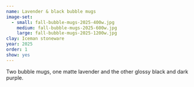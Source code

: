 ```yaml
---
name: Lavender & black bubble mugs
image-set:
  - small: fall-bubble-mugs-2025-400w.jpg
    medium: fall-bubble-mugs-2025-600w.jpg
    large: fall-bubble-mugs-2025-1200w.jpg
clay: Iceman stoneware
year: 2025
order: 1
show: yes
---
```


Two bubble mugs, one matte lavender and the other glossy black and dark purple.